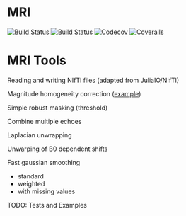 # MRI

[![Build Status](https://travis-ci.com/korbinian90/MRI.jl.svg?branch=master)](https://travis-ci.com/korbinian90/MRI.jl)
[![Build Status](https://ci.appveyor.com/api/projects/status/github/korbinian90/MRI.jl?svg=true)](https://ci.appveyor.com/project/korbinian90/MRI-jl)
[![Codecov](https://codecov.io/gh/korbinian90/MRI.jl/branch/master/graph/badge.svg)](https://codecov.io/gh/korbinian90/MRI.jl)
[![Coveralls](https://coveralls.io/repos/github/korbinian90/MRI.jl/badge.svg?branch=master)](https://coveralls.io/github/korbinian90/MRI.jl?branch=master)

# MRI Tools

Reading and writing NIfTI files (adapted from JuliaIO/NIfTI)

Magnitude homogeneity correction ([example](https://github.com/korbinian90/Magnitude-Intensity-Correction/blob/master/Intensity%20Correction.ipynb))

Simple robust masking (threshold)

Combine multiple echoes

Laplacian unwrapping

Unwarping of B0 dependent shifts

Fast gaussian smoothing
- standard
- weighted
- with missing values

TODO: Tests and Examples
